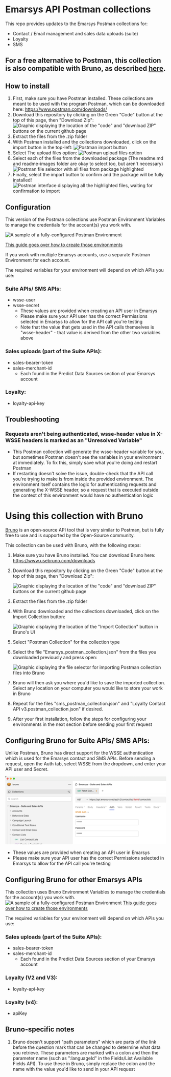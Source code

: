 # Emarsys API Postman collections
This repo provides updates to the Emarsys Postman collections for:
- Contact / Email management and sales data uploads (suite)
- Loyalty
- SMS


## For a free alternative to Postman, this collection is also compatible with Bruno, as described [here](#Using-this-collection-with-Bruno).

## How to install
1. First, make sure you have Postman installed. These collections are meant to be used with the program Postman, which can be downloaded here: https://www.postman.com/downloads/
1. Download this repository by clicking on the Green "Code" button at the top of this page, then "Download Zip":
  ![Graphic displaying the location of the "code" and "download ZIP" buttons on the current github page](./readme-images/github-download-steps.png)
3. Extract the files from the .zip folder
4. With Postman installed and the collections downloaded, click on the import button in the top-left:
  ![Postman import button](./readme-images//import-button.png)
1. Select The upload files option:
    ![Postman upload files option](./readme-images/upload-files-button.png)
1. Select each of the files from the downloaded package (The readme.md and readme-images folder are okay to select too, but aren't necessary)
    ![Postman file selector with all files from package highlighted](./readme-images/file-selector.png)
1. Finally, select the import button to confirm and the package will be fully installed!
  ![Postman interface displaying all the highlighted files, waiting for confirmation to import](./readme-images/final-import-button.png)
 




## Configuration

This version of the Postman collections use Postman Environment Variables to manage the credentials for the account(s) you work with.

![A sample of a fully-configured Postman Environment](./readme-images/sample-postman-environment.png)

[This guide goes over how to create those environments](https://learning.postman.com/docs/sending-requests/managing-environments/#creating-environments)

If you work with multiple Emarsys accounts, use a separate Postman Environment for each account.


The required variables for your environment will depend on which APIs you use:

### Suite APIs/ SMS APIs:
- wsse-user
- wsse-secret
  - These values are provided when creating an API user in Emarsys
  - Please make sure your API user has the correct Permissions selected in Emarsys to allow for the API call you're testing
  - Note that the value that gets used in the API calls themselves is "wsse-header" - that value is derived from the other two variables above

### Sales uploads (part of the Suite APIs):
- sales-bearer-token
- sales-merchant-id
  - Each found in the Predict Data Sources section of your Emarsys account

### Loyalty:
- loyalty-api-key

## Troubleshooting

### Requests aren't being authenticated, wsse-header value in X-WSSE headers is marked as an "Unresolved Variable"
- This Postman collection will generate the wsse-header variable for you, but sometimes Postman doesn't see the variables in your environment at immediately. To fix this, simply save what you're doing and restart Postman
- If restarting doesn't solve the issue, double-check that the API call you're trying to make is from inside the provided environment. The environment itself contains the logic for authenticating requests and generating the X-WSSE header, so a request that is executed outside the context of this environment would have no authentication logic


# Using this collection with Bruno

[Bruno](https://docs.usebruno.com/) is an open-source API tool that is very similar to Postman, but is fully free to use and is supported by the Open-Source community.

This collection can be used with Bruno, with the following steps:

1. Make sure you have Bruno installed. You can download Bruno here: https://www.usebruno.com/downloads
1. Download this repository by clicking on the Green "Code" button at the top of this page, then "Download Zip":

    ![Graphic displaying the location of the "code" and "download ZIP" buttons on the current github page](./readme-images/github-download-steps.png)

1. Extract the files from the .zip folder
1. With Bruno downloaded and the collections downloaded, click on the Import Collection button:

    ![Graphic displaying the location of the "Import Collection" button in Bruno's UI](./readme-images/bruno-import-button.png)

1. Select "Postman Collection" for the collection type
1. Select the file "Emarsys_postman_collection.json" from the files you downloaded previously and press open:

    ![Graphic displaying the file selector for importing Postman collection files into Bruno](./readme-images/bruno-file-selector.png)

1. Bruno will then ask you where you'd like to save the imported collection. Select any location on your computer you would like to store your work in Bruno
1. Repeat for the files "sms_postman_collection.json" and "Loyalty Contact API v3.postman_collection.json" if desired.

1. After your first installation, follow the steps for configuring your environments in the next section before sending your first request



## Configuring Bruno for Suite APIs/ SMS APIs:

Unlike Postman, Bruno has direct support for the WSSE authentication which is used for the Emarsys contact and SMS APIs. Before sending a request, open the Auth tab, select WSSE from the dropdown, and enter your API user and Secret.

![Graphic displaying the Auth selection screen in Bruno, with the fields Username and Password filled in](./readme-images/bruno-wsse-auth.png)

- These values are provided when creating an API user in Emarsys
- Please make sure your API user has the correct Permissions selected in Emarsys to allow for the API call you're testing




## Configuring Bruno for other Emarsys APIs

This collection uses Bruno Environment Variables to manage the credentials for the account(s) you work with.
![A sample of a fully-configured Postman Environment](./readme-images/bruno-sample-environment.png)
[This guide goes over how to create those environments](https://docs.usebruno.com/secrets-management/secret-variables)

The required variables for your environment will depend on which APIs you use:

### Sales uploads (part of the Suite APIs):
- sales-bearer-token
- sales-merchant-id
  - Each found in the Predict Data Sources section of your Emarsys account

### Loyalty (V2 and V3):
- loyalty-api-key

### Loyalty (v4):
- apiKey

## Bruno-specific notes

1. Bruno doesn't support "path parameters" which are parts of the link before the question mark that can be changed to determine what data you retrieve. These parameters are marked with a colon and then the parameter name (such as ":languageId" in the Fields/List Available Fields API). To use these in Bruno, simply replace the colon and the name with the value you'd like to send in your API request